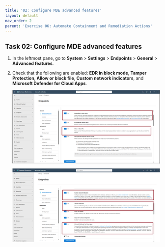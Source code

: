 ```yaml
---
title: '02: Configure MDE advanced features'
layout: default
nav_order: 2
parent: 'Exercise 06: Automate Containment and Remediation Actions'
---
```


## Task 02: Configure MDE advanced features

1. In the leftmost pane, go to **System** > **Settings** > **Endpoints** > **General** > **Advanced features**.  

1. Check that the following are enabled: **EDR in block mode**, **Tamper Protection**, **Allow or block file**, **Custom network indicators**, and **Microsoft Defender for Cloud Apps**.  

   ![Containment-13.png](../../media/Containment-13.png)  

   ![Containment-14.png](../../media/Containment-14.png)

